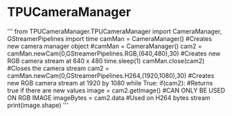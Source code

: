 # TPUCameraManager

'''
from TPUCameraManager.TPUCameraManager import CameraManager, GStreamerPipelines
import time
camMan = CameraManager() #Creates new camera manager object
#camMan = CameraManager()
cam2 = camMan.newCam(0,GStreamerPipelines.RGB,(640,480),30) #Creates new RGB camera stream at 640 x 480
time.sleep(1)
camMan.close(cam2) #Closes the camera stream
cam2 = camMan.newCam(0,GStreamerPipelines.H264,(1920,1080),30) #Creates new RGB camera stream at 1920 by 1080
while True:
    if(cam2): #Returns true if there are new values
        image = cam2.getImage() #CAN ONLY BE USED ON RGB IMAGE
        imageBytes = cam2.data #Used on H264 bytes stream
        print(image.shape)
'''